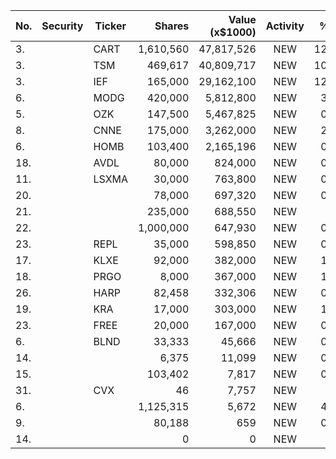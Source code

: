 No. | Security | Ticker | Shares | Value (x$1000) | Activity | % Port
|--- | --- | --- | ---:| ---:|:---:| ---:|
 3.||CART</a>|1,610,560|47,817,526|NEW|12.24%|<a href=rel="bookmark"></a>
3.||TSM</a>|469,617|40,809,717|NEW|10.62%|<a href=rel="bookmark"></a>
3.||IEF</a>|165,000|29,162,100|NEW|12.99%|<a href=rel="bookmark"></a>
6.||MODG</a>|420,000|5,812,800|NEW|3.95%|<a href=rel="bookmark"></a>
5.||OZK</a>|147,500|5,467,825|NEW|0.38%|<a href=rel="bookmark"></a>
8.||CNNE</a>|175,000|3,262,000|NEW|2.21%|<a href=rel="bookmark"></a>
6.||HOMB</a>|103,400|2,165,196|NEW|0.15%|<a href=rel="bookmark"></a>
18.||AVDL</a>|80,000|824,000|NEW|0.36%|<a href=rel="bookmark"></a>
11.||LSXMA</a>|30,000|763,800|NEW|0.51%|<a href=rel="bookmark"></a>
20.|||78,000|697,320|NEW|0.31%|rel="bookmark"></a>
21.|||235,000|688,550|NEW|0.3%|rel="bookmark"></a>
22.|||1,000,000|647,930|NEW|0.28%|rel="bookmark"></a>
23.||REPL</a>|35,000|598,850|NEW|0.26%|<a href=rel="bookmark"></a>
17.||KLXE</a>|92,000|382,000|NEW|1.81%|<a href=rel="bookmark"></a>
18.||PRGO</a>|8,000|367,000|NEW|1.74%|<a href=rel="bookmark"></a>
26.||HARP</a>|82,458|332,306|NEW|0.14%|<a href=rel="bookmark"></a>
19.||KRA</a>|17,000|303,000|NEW|1.44%|<a href=rel="bookmark"></a>
23.||FREE</a>|20,000|167,000|NEW|0.79%|<a href=rel="bookmark"></a>
6.||BLND</a>|33,333|45,666|NEW|0.01%|<a href=rel="bookmark"></a>
14.|||6,375|11,099|NEW|0.55%|rel="bookmark"></a>
15.|||103,402|7,817|NEW|0.39%|rel="bookmark"></a>
31.||CVX</a>|46|7,757|NEW|0%|<a href=rel="bookmark"></a>
6.|||1,125,315|5,672|NEW|4.39%|rel="bookmark"></a>
9.|||80,188|659|NEW|0.51%|rel="bookmark"></a>
14.|||0|0|NEW|0%|rel="bookmark"></a>
